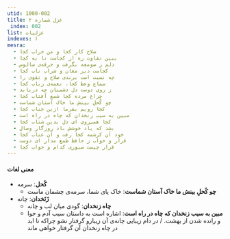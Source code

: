 ```yaml
---
utid: 1000-002
title: غزل شماره ۲
_index: 002
list: غزلیات
indexes: ا
mesra:
  - صلاح کار کجا و من خراب کجا
  - ببین تفاوت ره از کجاست تا به کجا
  - دلم ز صومعه بگرفت و خرقه‌ی سالوس
  - کجاست دیر مغان و شراب ناب کجا
  - چه نسبت است برندی صلاح و تقوی را
  - سماع وعظ کجا، نغمه‌ی رباب کجا
  - ز روی دوست دل دشمنان چه دریابد
  - چراغ مرده کجا شمع آفتاب کجا
  - چو کُحلِ بینش ما خاک آستان شماست
  - کجا رویم بفرما ازین جناب کجا
  - مبین به سیب زنخدان که چاه در راه است
  - کجا همی‌روی ای دل بدین شتاب کجا
  - بشد که یاد خوشش باد روزگار وصال
  - خود آن کرشمه کجا رفت و آن عتاب کجا
  - قرار و خواب ز حافظ طمع مدار‌ ای دوست
  - قرار چیست صبوری کدام و خواب کجا
---
```

#### معنی لغات

- **کُحل**: سرمه
  - **چو کُحلِ بینش ما خاک آستان شماست**: خاک پای شما، سرمه‌ی چشمان ماست
- **زَنَخدان**: چانه
  - **چاه زنخدان**: گودی میان لب و چانه
  - **مبین به سیب زنخدان که چاه در راه است**: اشاره است به داستان سیب آدم و حوا و رانده شدن از بهشت. / در دام زیبایی چانه‌ی آن زیبارو گرفتار نشو چراکه تا ابد در چاه زنخدان آن گرفتار خواهی ماند